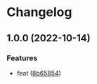 # Changelog

## 1.0.0 (2022-10-14)


### Features

* feat ([8b65854](https://github.com/Tadjo/ar/commit/8b6585454130ec9ded031082b53306e59ab6d128))

